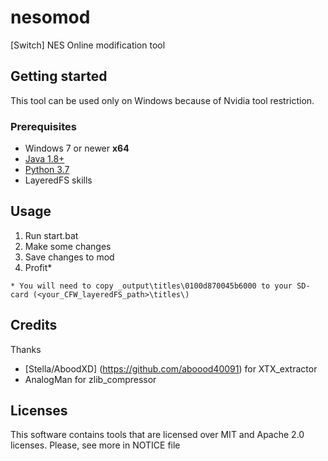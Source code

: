 # nesomod

[Switch] NES Online modification tool

## Getting started

This tool can be used only on Windows because of Nvidia tool restriction.

### Prerequisites

* Windows 7 or newer **x64**
* [Java 1.8+](https://java.com/ru/download/)
* [Python 3.7](https://www.python.org/downloads/)
* LayeredFS skills

## Usage

1. Run start.bat
2. Make some changes
3. Save changes to mod 
4. Profit*

```
* You will need to copy _output\titles\0100d870045b6000 to your SD-card (<your_CFW_layeredFS_path>\titles\)
```

## Credits
Thanks
* [Stella/AboodXD] (https://github.com/aboood40091) for XTX_extractor
* AnalogMan for zlib_compressor

## Licenses
This software contains tools that are licensed over MIT and Apache 2.0 licenses.
Please, see more in NOTICE file
